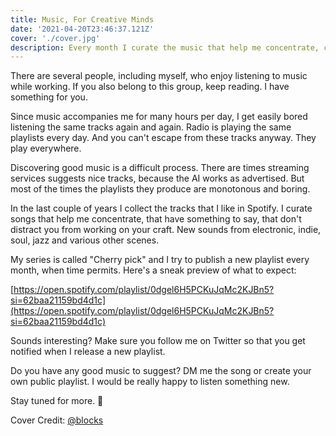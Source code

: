 ```yaml
---
title: Music, For Creative Minds
date: '2021-04-20T23:46:37.121Z'
cover: './cover.jpg'
description: Every month I curate the music that help me concentrate, create and feel, in a music playlist series called "Cherry Pick".
---
```


There are several people, including myself, who enjoy listening to music while working. If you also belong to this group, keep reading. I have something for you.

Since music accompanies me for many hours per day, I get easily bored listening the same tracks again and again. Radio is playing the same playlists every day. And you can't escape from these tracks anyway. They play everywhere.

Discovering good music is a difficult process. There are times streaming services suggests nice tracks, because the AI works as advertised. But most of the times the playlists they produce are monotonous and boring.

In the last couple of years I collect the tracks that I like in Spotify. I curate songs that help me concentrate, that have something to say, that don't distract you from working on your craft. New sounds from electronic, indie, soul, jazz and various other scenes.

My series is called "Cherry pick" and I try to publish a new playlist every month, when time permits. Here's a sneak preview of what to expect:

[https://open.spotify.com/playlist/0dgel6H5PCKuJqMc2KJBn5?si=62baa21159bd4d1c](https://open.spotify.com/playlist/0dgel6H5PCKuJqMc2KJBn5?si=62baa21159bd4d1c)

Sounds interesting? Make sure you follow me on Twitter so that you get notified when I release a new playlist.

Do you have any good music to suggest? DM me the song or create your own public playlist. I would be really happy to listen something new.

Stay tuned for more. 🤗

Cover Credit: [@blocks](https://unsplash.com/photos/T3mKJXfdims)
